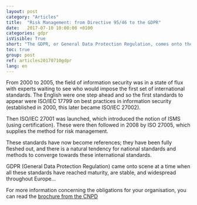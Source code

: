 ```yaml
---
layout: post
category: "Articles"
title:  "Risk Management: from Directive 95/46 to the GDPR"
date:   2017-07-10 10:00:00 +0100
categories: gdpr
isVisible: True
short: "The GDPR, or General Data Protection Regulation, comes onto the scene at a time when all these standards have reached maturity, are stable, and widespread throughout Europe..."
toc: true
group: post
ref: articles20170710gdpr
lang: en
---
```

From 2000 to 2005, the field of information security was in a state of flux with experts waiting to see who would impose the first set of international standards. The English were one step ahead and so the first standards to appear were ISO/IEC 17799 on best practices in information security (established in 2000, this later became ISO/IEC 27002).

Then ISO/IEC 27001 was launched, which introduced the notion of ISMS (using certification). These were then followed in 2008 by ISO 27005, which supplies the method for risk management.

These standards have now become references; they have been fully fleshed out, and there is a natural tendency for national standards and methods to converge towards these international standards.

GDPR (General Data Protection Regulation) came onto scene at a time when all these standards have reached maturity, are stable, and widespread throughout Europe...

For more information concerning the obligations for your organisation, you can read the [brochure from the CNPD](https://cnpd.public.lu/dam-assets/fr/publications/brochures/brochure-rt-st/brochure-rt-st-en.pdf)
